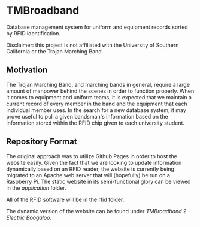 # TMBroadband
Database management system for uniform and equipment records sorted by RFID identification. 

Disclaimer: this project is not affiliated with the University of Southern California or the Trojan Marching Band.

## Motivation
The Trojan Marching Band, and marching bands in general, require a large amount of manpower behind the scenes in order to function properly. When it comes to equipment and uniform teams, 
it is expected that we maintain a current record of every member in the band and the equipment that each individual member uses. In the search for a new database system, it may prove useful
to pull a given bandsman's information based on the information stored within the RFID chip given to each university student. 

## Repository Format

The original approach was to utilize Github Pages in order to host the website easily. Given the fact that we are looking to update information dynamically based on an RFID reader, the website is currently being migrated to
an Apache web server that will (hopefully) be run on a Raspberry Pi. The static website in its semi-functional glory can be viewed in the *application* folder. 

All of the RFID software will be in the rfid folder. 

The dynamic version of the website can be found under *TMBroadband 2 - Electric Boogaloo*.

